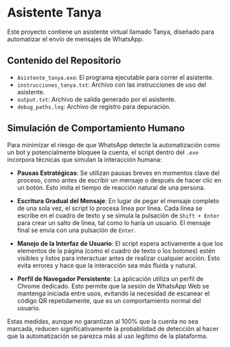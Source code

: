 # Asistente Tanya

Este proyecto contiene un asistente virtual llamado Tanya, diseñado para automatizar el envío de mensajes de WhatsApp.

## Contenido del Repositorio

- `Asistente_tanya.exe`: El programa ejecutable para correr el asistente.
- `instrucciones_tanya.txt`: Archivo con las instrucciones de uso del asistente.
- `output.txt`: Archivo de salida generado por el asistente.
- `debug_paths.log`: Archivo de registro para depuración.

## Simulación de Comportamiento Humano

Para minimizar el riesgo de que WhatsApp detecte la automatización como un bot y potencialmente bloquee la cuenta, el script dentro del `.exe` incorpora técnicas que simulan la interacción humana:

- **Pausas Estratégicas**: Se utilizan pausas breves en momentos clave del proceso, como antes de escribir un mensaje o después de hacer clic en un botón. Esto imita el tiempo de reacción natural de una persona.

- **Escritura Gradual del Mensaje**: En lugar de pegar el mensaje completo de una sola vez, el script lo procesa línea por línea. Cada línea se escribe en el cuadro de texto y se simula la pulsación de `Shift + Enter` para crear un salto de línea, tal como lo haría un usuario. El mensaje final se envía con una pulsación de `Enter`.

- **Manejo de la Interfaz de Usuario**: El script espera activamente a que los elementos de la página (como el cuadro de texto o los botones) estén visibles y listos para interactuar antes de realizar cualquier acción. Esto evita errores y hace que la interacción sea más fluida y natural.

- **Perfil de Navegador Persistente**: La aplicación utiliza un perfil de Chrome dedicado. Esto permite que la sesión de WhatsApp Web se mantenga iniciada entre usos, evitando la necesidad de escanear el código QR repetidamente, que es un comportamiento normal del usuario.

Estas medidas, aunque no garantizan al 100% que la cuenta no sea marcada, reducen significativamente la probabilidad de detección al hacer que la automatización se parezca más al uso legítimo de la plataforma.
